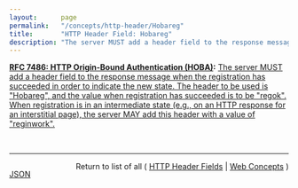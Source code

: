 ```yaml
---
layout:      page
permalink:   "/concepts/http-header/Hobareg"
title:       "HTTP Header Field: Hobareg"
description: "The server MUST add a header field to the response message when the registration has succeeded in order to indicate the new state. The header to be used is \"Hobareg\", and the value when registration has succeeded is to be \"regok\". When registration is in an intermediate state (e.g., on an HTTP response for an interstitial page), the server MAY add this header with a value of \"reginwork\"."
---
```


**[RFC 7486: HTTP Origin-Bound Authentication (HOBA)](/specs/IETF/RFC/7486 "HTTP Origin-Bound Authentication (HOBA) is a digital-signature-based design for an HTTP authentication method. The design can also be used in JavaScript-based authentication embedded in HTML. HOBA is an alternative to HTTP authentication schemes that require passwords and therefore avoids all problems related to passwords, such as leakage of server-side password databases."):** [The server MUST add a header field to the response message when the registration has succeeded in order to indicate the new state. The header to be used is "Hobareg", and the value when registration has succeeded is to be "regok". When registration is in an intermediate state (e.g., on an HTTP response for an interstitial page), the server MAY add this header with a value of "reginwork".](http://tools.ietf.org/html/rfc7486#section-6.1.1 "Read documentation for HTTP Header Field &#34;Hobareg&#34;")

<br/>
<hr/>

<p style="float : left"><a href="./Hobareg.json" title="JSON representing this particular Web Concept value">JSON</a></p>
<p style="text-align: right">Return to list of all ( <a href="../http-headers">HTTP Header Fields</a> | <a href="../">Web Concepts</a> )</p>
